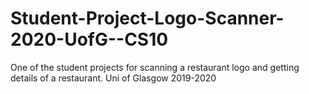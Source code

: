 # Student-Project-Logo-Scanner-2020-UofG--CS10
One of the student projects for scanning a restaurant logo and getting details of a restaurant. Uni of Glasgow 2019-2020
